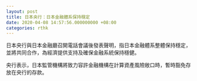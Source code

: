 ```yaml
---
layout: post
title: 日本央行：日本金融體系保持穩定
date: 2020-04-08 14:57:56.000000000 +08:00
categories: rthk
---
```


日本央行與日本金融廳召開電話會議後發表聲明，指日本金融體系整體保持穩定，並將共同合作，為經濟提供支持及確保金融系統保持穩健。

央行表示，日本監管機構將致力容許金融機構在計算資產風險敞口時，暫時豁免存放在央行的存款。
